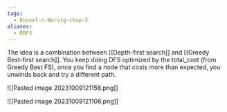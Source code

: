 ```yaml
---
tags:
  - Russel-n-Norvig-chap-3
aliases:
  - RBFS
---
```

The idea is a combination between [[Depth-first search]] and [[Greedy Best-first search]]. You keep doing DFS optimized by the total_cost (from Greedy Best FS), once you find a node that costs more than expected, you unwinds back and try a different path.

![[Pasted image 20231009121158.png]]

![[Pasted image 20231009121106.png]]
